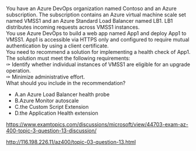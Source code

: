 You have an Azure DevOps organization named Contoso and an Azure subscription. The subscription contains an Azure virtual machine scale set named VMSS1 and an Azure Standard Load Balancer named LB1. LB1 distributes incoming requests across VMSS1 instances.<br/>You use Azure DevOps to build a web app named App1 and deploy App1 to VMSS1. App1 is accessible via HTTPS only and configured to require mutual authentication by using a client certificate.<br/>You need to recommend a solution for implementing a health check of App1. The solution must meet the following requirements:<br/>✑ Identify whether individual instances of VMSS1 are eligible for an upgrade operation.<br/>✑ Minimize administrative effort.<br/>What should you include in the recommendation?<br/><ul><li class="multi-choice-item"><span class="multi-choice-letter" data-choice-letter="A">A.</span>an Azure Load Balancer health probe</li><li class="multi-choice-item"><span class="multi-choice-letter" data-choice-letter="B">B.</span>Azure Monitor autoscale</li><li class="multi-choice-item"><span class="multi-choice-letter" data-choice-letter="C">C.</span>the Custom Script Extension</li><li class="multi-choice-item correct-hidden"><span class="multi-choice-letter" data-choice-letter="D">D.</span>the Application Health extension</li></ul><p><a href="https://www.examtopics.com/discussions/microsoft/view/44703-exam-az-400-topic-3-question-13-discussion/">https://www.examtopics.com/discussions/microsoft/view/44703-exam-az-400-topic-3-question-13-discussion/</a></p><p><a href="http://116.198.226.11/az400/topic-03-question-13.html">http://116.198.226.11/az400/topic-03-question-13.html</a></p><script src="https://giscus.app/client.js"                    data-repo="azsamples/az204"                    data-repo-id="R_kgDOMRXzDQ"                    data-category="General"                    data-category-id="DIC_kwDOMRXzDc4Cgi27"                    data-mapping="pathname"                    data-strict="0"                    data-reactions-enabled="0"                    data-emit-metadata="0"                    data-input-position="bottom"                    data-theme="preferred_color_scheme"                    data-lang="en"                    crossorigin="anonymous"                    async>                    </script>